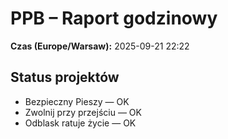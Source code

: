 # PPB – Raport godzinowy
**Czas (Europe/Warsaw):** 2025-09-21 22:22

## Status projektów
- Bezpieczny Pieszy — OK
- Zwolnij przy przejściu — OK
- Odblask ratuje życie — OK

